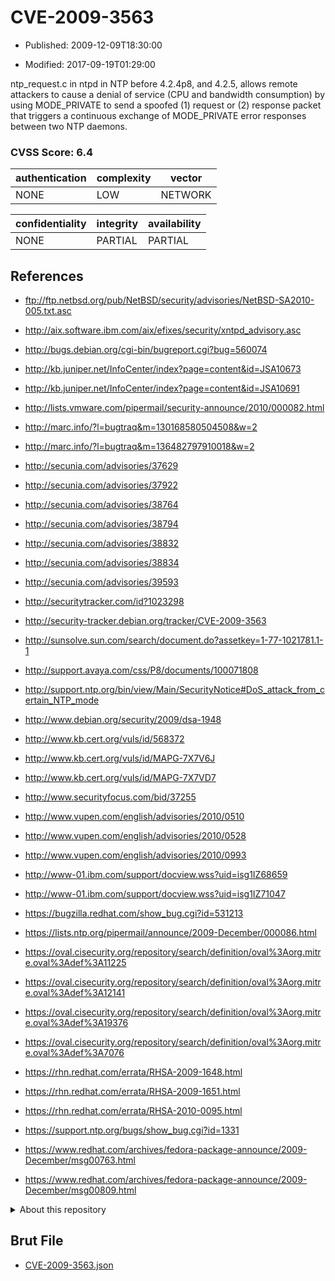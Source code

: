 # CVE-2009-3563

- Published: 2009-12-09T18:30:00

- Modified: 2017-09-19T01:29:00

ntp_request.c in ntpd in NTP before 4.2.4p8, and 4.2.5, allows remote attackers to cause a denial of service (CPU and bandwidth consumption) by using MODE_PRIVATE to send a spoofed (1) request or (2) response packet that triggers a continuous exchange of MODE_PRIVATE error responses between two NTP daemons.

### CVSS Score: **6.4**

| authentication | complexity | vector |
| --- | --- | --- |
| NONE | LOW | NETWORK |

| confidentiality | integrity | availability |
| --- | --- | --- |
| NONE | PARTIAL | PARTIAL |

## References

* ftp://ftp.netbsd.org/pub/NetBSD/security/advisories/NetBSD-SA2010-005.txt.asc

* http://aix.software.ibm.com/aix/efixes/security/xntpd_advisory.asc

* http://bugs.debian.org/cgi-bin/bugreport.cgi?bug=560074

* http://kb.juniper.net/InfoCenter/index?page=content&id=JSA10673

* http://kb.juniper.net/InfoCenter/index?page=content&id=JSA10691

* http://lists.vmware.com/pipermail/security-announce/2010/000082.html

* http://marc.info/?l=bugtraq&m=130168580504508&w=2

* http://marc.info/?l=bugtraq&m=136482797910018&w=2

* http://secunia.com/advisories/37629

* http://secunia.com/advisories/37922

* http://secunia.com/advisories/38764

* http://secunia.com/advisories/38794

* http://secunia.com/advisories/38832

* http://secunia.com/advisories/38834

* http://secunia.com/advisories/39593

* http://securitytracker.com/id?1023298

* http://security-tracker.debian.org/tracker/CVE-2009-3563

* http://sunsolve.sun.com/search/document.do?assetkey=1-77-1021781.1-1

* http://support.avaya.com/css/P8/documents/100071808

* http://support.ntp.org/bin/view/Main/SecurityNotice#DoS_attack_from_certain_NTP_mode

* http://www.debian.org/security/2009/dsa-1948

* http://www.kb.cert.org/vuls/id/568372

* http://www.kb.cert.org/vuls/id/MAPG-7X7V6J

* http://www.kb.cert.org/vuls/id/MAPG-7X7VD7

* http://www.securityfocus.com/bid/37255

* http://www.vupen.com/english/advisories/2010/0510

* http://www.vupen.com/english/advisories/2010/0528

* http://www.vupen.com/english/advisories/2010/0993

* http://www-01.ibm.com/support/docview.wss?uid=isg1IZ68659

* http://www-01.ibm.com/support/docview.wss?uid=isg1IZ71047

* https://bugzilla.redhat.com/show_bug.cgi?id=531213

* https://lists.ntp.org/pipermail/announce/2009-December/000086.html

* https://oval.cisecurity.org/repository/search/definition/oval%3Aorg.mitre.oval%3Adef%3A11225

* https://oval.cisecurity.org/repository/search/definition/oval%3Aorg.mitre.oval%3Adef%3A12141

* https://oval.cisecurity.org/repository/search/definition/oval%3Aorg.mitre.oval%3Adef%3A19376

* https://oval.cisecurity.org/repository/search/definition/oval%3Aorg.mitre.oval%3Adef%3A7076

* https://rhn.redhat.com/errata/RHSA-2009-1648.html

* https://rhn.redhat.com/errata/RHSA-2009-1651.html

* https://rhn.redhat.com/errata/RHSA-2010-0095.html

* https://support.ntp.org/bugs/show_bug.cgi?id=1331

* https://www.redhat.com/archives/fedora-package-announce/2009-December/msg00763.html

* https://www.redhat.com/archives/fedora-package-announce/2009-December/msg00809.html

<details>
<summary>About this repository</summary> 

  This repository is part of the project [Live Hack CVE](https://github.com/Live-Hack-CVE). Main website can be found [www.live-hack.org](https://www.live-hack.org) 
  
  Made by [Sn0wAlice](https://github.com/Sn0wAlice) for the people that care about security and need to have a feed of the latest CVEs. Hope you enjoy it, don't forget to star the repo and follow me on [Twitter](https://twitter.com/Sn0wAlice) and [Github](https://github.com/Sn0wAlice). And that is my [personnal website](https://www.alice-snow.me/)

  - [Home Page](https://github.com/Live-Hack-CVE)
  - [Framework](https://github.com/Live-Hack-CVE/cve-framework)
  - [CVE database](https://github.com/Live-Hack-CVE/full_database)
  - [Changelog](https://github.com/Live-Hack-CVE/Changelog)
</details>

## Brut File

* [CVE-2009-3563.json](https://raw.githubusercontent.com/Live-Hack-CVE/full_database/main/cves/2009/CVE-2009-3563.json)

